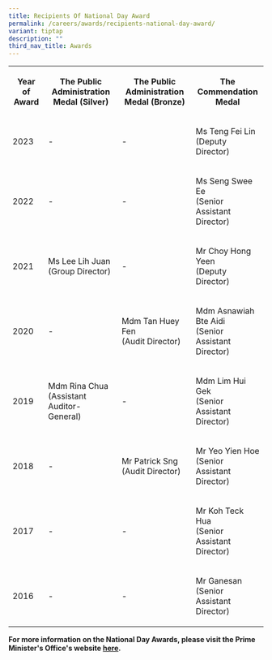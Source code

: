 ```yaml
---
title: Recipients Of National Day Award
permalink: /careers/awards/recipients-national-day-award/
variant: tiptap
description: ""
third_nav_title: Awards
---
```

<table>
<tbody>
<tr>
<th rowspan="1" colspan="1">
<p>Year of Award</p>
</th>
<th rowspan="1" colspan="1">
<p>The Public Administration Medal (Silver)</p>
</th>
<th rowspan="1" colspan="1">
<p>The Public Administration Medal (Bronze)</p>
</th>
<th rowspan="1" colspan="1">
<p>The Commendation Medal</p>
</th>
</tr>
<tr>
<td rowspan="1" colspan="1">
<p>2023</p>
</td>
<td rowspan="1" colspan="1">
<p>-</p>
</td>
<td rowspan="1" colspan="1">
<p>-</p>
</td>
<td rowspan="1" colspan="1">
<p>Ms Teng Fei Lin
<br>(Deputy Director)</p>
</td>
</tr>
<tr>
<td rowspan="1" colspan="1">
<p>2022</p>
</td>
<td rowspan="1" colspan="1">
<p>-</p>
</td>
<td rowspan="1" colspan="1">
<p>-</p>
</td>
<td rowspan="1" colspan="1">
<p>Ms Seng Swee Ee
<br>(Senior Assistant Director)</p>
</td>
</tr>
<tr>
<td rowspan="1" colspan="1">
<p>2021</p>
</td>
<td rowspan="1" colspan="1">
<p>Ms Lee Lih Juan
<br>(Group Director)</p>
</td>
<td rowspan="1" colspan="1">
<p>-</p>
</td>
<td rowspan="1" colspan="1">
<p>Mr Choy Hong Yeen
<br>(Deputy Director)</p>
</td>
</tr>
<tr>
<td rowspan="1" colspan="1">
<p>2020</p>
</td>
<td rowspan="1" colspan="1">
<p>-</p>
</td>
<td rowspan="1" colspan="1">
<p>Mdm Tan Huey Fen
<br>(Audit Director)</p>
</td>
<td rowspan="1" colspan="1">
<p>Mdm Asnawiah Bte Aidi
<br>(Senior Assistant Director)</p>
</td>
</tr>
<tr>
<td rowspan="1" colspan="1">
<p>2019</p>
</td>
<td rowspan="1" colspan="1">
<p>Mdm Rina Chua
<br>(Assistant Auditor-General)</p>
</td>
<td rowspan="1" colspan="1">
<p>-</p>
</td>
<td rowspan="1" colspan="1">
<p>Mdm Lim Hui Gek
<br>(Senior Assistant Director)</p>
</td>
</tr>
<tr>
<td rowspan="1" colspan="1">
<p>2018</p>
</td>
<td rowspan="1" colspan="1">
<p>-</p>
</td>
<td rowspan="1" colspan="1">
<p>Mr Patrick Sng
<br>(Audit Director)</p>
</td>
<td rowspan="1" colspan="1">
<p>Mr Yeo Yien Hoe
<br>(Senior Assistant Director)</p>
</td>
</tr>
<tr>
<td rowspan="1" colspan="1">
<p>2017</p>
</td>
<td rowspan="1" colspan="1">
<p>-</p>
</td>
<td rowspan="1" colspan="1">
<p>-</p>
</td>
<td rowspan="1" colspan="1">
<p>Mr Koh Teck Hua
<br>(Senior Assistant Director)</p>
</td>
</tr>
<tr>
<td rowspan="1" colspan="1">
<p>2016</p>
</td>
<td rowspan="1" colspan="1">
<p>-</p>
</td>
<td rowspan="1" colspan="1">
<p>-</p>
</td>
<td rowspan="1" colspan="1">
<p>Mr Ganesan
<br>(Senior Assistant Director)</p>
</td>
</tr>
</tbody>
</table>
<p><strong>For more information on the National Day Awards, please visit the Prime Minister's Office's website <a href="https://www.pmo.gov.sg/National-Day-Awards" rel="noopener noreferrer nofollow" target="_blank">here</a>.</strong>
</p>